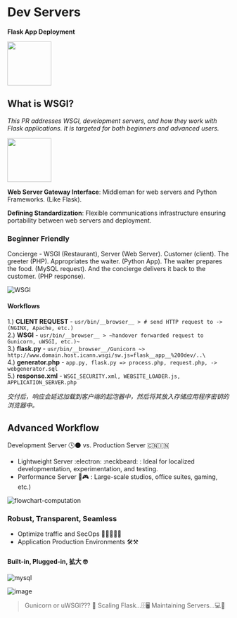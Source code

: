 # Dev Servers
**Flask App Deployment**

<img src="https://github.com/user-attachments/assets/eda41519-c1c2-4c74-9e8c-a287256bcb6f" class="circular-image" width="100px" height="100px" border-radius="50%">


## What is WSGI?
_This PR addresses WSGI, development servers, and how they work with Flask applications. It is targeted for both beginners and advanced users._

<img src="https://github.com/user-attachments/assets/3dfdb73d-8c2c-4714-ad9b-55aafe0226bd" width="100px" height="100px">

  **Web Server Gateway Interface**: Middleman for web servers and Python Frameworks. (Like Flask).

  **Defining Standardization**: Flexible communications infrastructure ensuring portability between web servers and deployment.


### Beginner Friendly

Concierge - WSGI (Restaurant), Server (Web Server). Customer (client). The greeter (PHP). Appropriates the waiter. (Python App). The waiter prepares the food. (MySQL request). And the concierge delivers it back to the customer. (PHP response).

![WSGI](https://github.com/user-attachments/assets/844b4c80-8515-45e5-942b-556b525d3b56)

#### Workflows

1.) __CLIENT REQUEST__ - `usr/bin/__browser__ > # send HTTP request to -> (NGINX, Apache, etc.)`<br>
2.) __WSGI__ - `usr/bin/__browser__ > ~handover forwarded request to Gunicorn, uWSGI, etc.)~`<br>
3.) __flask.py__ - `usr/bin/__browser__/Gunicorn ~> http://www.domain.host.icann.wsgi/sw.js=flask__app__%200dev/..\`<br>
4.) __generator.php__ - `app.py, flask.py => process.php, request.php, -> webgenerator.sql`<br>
5.) __response.xml__ - `WSGI_SECURITY.xml, WEBSITE_LOADER.js, APPLICATION_SERVER.php`<br>

_交付后，响应会延迟加载到客户端的起泡器中，然后将其放入存储应用程序密钥的浏览器中。_

## Advanced Workflow

Development Server 🕓🌑 vs. Production Server 🇨🇳🇮🇳

* Lightweight Server :electron: :neckbeard: : Ideal for localized developmentation, experimentation, and testing.
* Performance Server 🤖🎮 : Large-scale studios, office suites, gaming, etc.)

![flowchart-computation](https://github.com/user-attachments/assets/bee18878-f1c3-4141-bc3e-7311f163d72d)

### Robust, Transparent, Seamless

* Optimize traffic and SecOps 🚦🚙🚥🚗🚓
* Application Production Environments 🛠️⚒️

#### Built-in, Plugged-in, 拡大 🤓

![mysql](https://github.com/user-attachments/assets/8b33d244-5d1c-4901-ada0-f50225769052)

![image](https://github.com/user-attachments/assets/a3908416-88a7-4d65-b9e7-dea12e88caba)

> Gunicorn or uWSGI??? 🤔
> Scaling Flask...🗄️🖥️
> Maintaining Servers...💻📁
